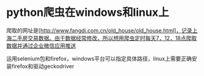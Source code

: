 # python爬虫在windows和linux上

爬取的网址是[http://www.fangdi.com.cn/old_house/old_house.html]，记录上海二手房交易数据。由于数据经常修改，所以想用爬虫定时每天7，12，18点爬取数据并通过企业微信应用推送

运用selenium包和firefox，windows平台可以指定具体路径，linux上需要正确安装firefox和驱动geckodriver

